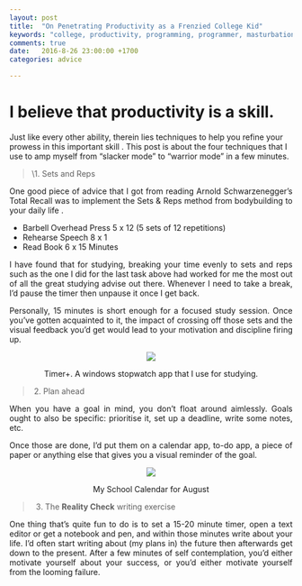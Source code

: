 ```yaml
---
layout: post
title:  "On Penetrating Productivity as a Frenzied College Kid"
keywords: "college, productivity, programming, programmer, masturbation"
comments: true
date:   2016-8-26 23:00:00 +1700
categories: advice

---
```


# I believe that productivity is a skill. 

Just like every other ability, therein lies techniques to help you refine your prowess in this important skill . This post is about the four techniques that I use to amp myself from “slacker mode” to “warrior mode” in a few minutes. 

> \1. Sets and Reps

<p align="justify">One good piece of advice that I got from reading Arnold Schwarzenegger’s Total Recall was to implement the Sets & Reps method from bodybuilding to your daily life .</p>

- Barbell Overhead Press 5 x 12 (5 sets of 12 repetitions)
- Rehearse Speech 8 x 1
- Read Book 6 x 15 Minutes

<p align="justify">I have found that for studying, breaking your time evenly to sets and reps such as the one I did for the last task above had worked for me the most out of all the great studying advise out there. Whenever I need to take a break, I’d pause the timer then unpause it once I get back.</p>

<p align="justify">Personally, 15 minutes is short enough for a focused study session. Once you’ve gotten acquainted to it, the impact of crossing off those sets and the visual feedback you’d get would lead to your motivation and discipline firing up.</p>

<center>

<img src="https://i.imgur.com/4JWj35V.png">

Timer+. A windows stopwatch app that I use for studying.

</center>

>  2. Plan ahead

<p align="justify">When you have a goal in mind, you don’t float around aimlessly. Goals ought to also be specific: prioritise it, set up a deadline, write some notes, etc.</p>

<p align="justify">Once those are done, I’d put them on a calendar app, to-do app, a piece of paper or anything else that gives you a visual reminder of the goal.</p>

<center>

<img src="https://i.imgur.com/owXGwzA.png">

My School Calendar for August

</center>

> 3. The **Reality Check** writing exercise

<p align="justify">One thing that’s quite fun to do is to set a 15-20 minute timer, open a text editor or get a notebook and pen, and within those minutes write about your life. I’d often start writing about (my plans in) the future then afterwards get down to the present. After a few minutes of self contemplation, you’d either motivate yourself about your success, or you’d either motivate yourself from the looming failure.</p>
